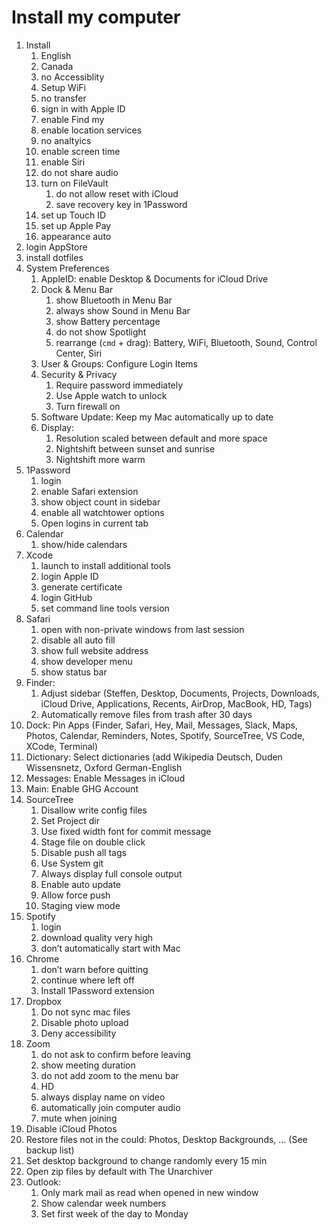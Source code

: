 # Install my computer

1. Install
    1. English
    2. Canada
    3. no Accessiblity
    4. Setup WiFi
    5. no transfer
    6. sign in with Apple ID
    7. enable Find my
    8. enable location services
    9. no analtyics
    10. enable screen time
    11. enable Siri
    12. do not share audio
    13. turn on FileVault
        1. do not allow reset with iCloud
        2. save recovery key in 1Password
    15. set up Touch ID
    16. set up Apple Pay
    17. appearance auto
2. login AppStore
3. install dotfiles
4. System Preferences
    1. AppleID: enable Desktop & Documents for iCloud Drive
    1. Dock & Menu Bar
        1. show Bluetooth in Menu Bar
        2. always show Sound in Menu Bar
        3. show Battery percentage
        4. do not show Spotlight
        5. rearrange (`cmd` + drag): Battery, WiFi, Bluetooth, Sound, Control Center, Siri
    1. User & Groups: Configure Login Items
    1. Security & Privacy
        1. Require password immediately
        1. Use Apple watch to unlock
        1. Turn firewall on
    1. Software Update: Keep my Mac automatically up to date
    1. Display:
        1. Resolution scaled between default and more space
        1. Nightshift between sunset and sunrise
        1. Nightshift more warm
5. 1Password
    1. login
    1. enable Safari extension
    1. show object count in sidebar
    1. enable all watchtower options
    1. Open logins in current tab
6. Calendar
    1. show/hide calendars
7. Xcode
    1. launch to install additional tools
    2. login Apple ID
    3. generate certificate
    4. login GitHub
    5. set command line tools version
8. Safari
    1. open with non-private windows from last session
    1. disable all auto fill
    1. show full website address
    1. show developer menu
    1. show status bar
9. Finder:
    1. Adjust sidebar (Steffen, Desktop, Documents, Projects, Downloads, iCloud Drive, Applications, Recents, AirDrop, MacBook, HD, Tags)
    1. Automatically remove files from trash after 30 days
10. Dock: Pin Apps (Finder, Safari, Hey, Mail, Messages, Slack, Maps, Photos, Calendar, Reminders, Notes, Spotify, SourceTree, VS Code, XCode, Terminal)
11. Dictionary: Select dictionaries (add Wikipedia Deutsch, Duden Wissensnetz, Oxford German-English
12. Messages: Enable Messages in iCloud
13. Main: Enable GHG Account
14. SourceTree
    1. Disallow write config files
    2. Set Project dir
    3. Use fixed width font for commit message
    4. Stage file on double click
    5. Disable push all tags
    6. Use System git
    7. Always display full console output
    8. Enable auto update
    9. Allow force push
    10. Staging view mode
15. Spotify
    1. login
    1. download quality very high
    1. don’t automatically start with Mac
16. Chrome
    1. don’t warn before quitting
    1. continue where left off
    1. Install 1Password extension
17. Dropbox
    1. Do not sync mac files
    2. Disable photo upload
    3. Deny accessibility
18. Zoom
    1. do not ask to confirm before leaving
    2. show meeting duration
    3. do not add zoom to the menu bar     
    4. HD
    5. always display name on video
    6. automatically join computer audio
    7. mute when joining
20. Disable iCloud Photos
21. Restore files not in the could: Photos, Desktop Backgrounds, ... (See backup list)
22. Set desktop background to change randomly every 15 min
23. Open zip files by default with The Unarchiver
24. Outlook:
    1. Only mark mail as read when opened in new window
    2. Show calendar week numbers
    3. Set first week of the day to Monday
